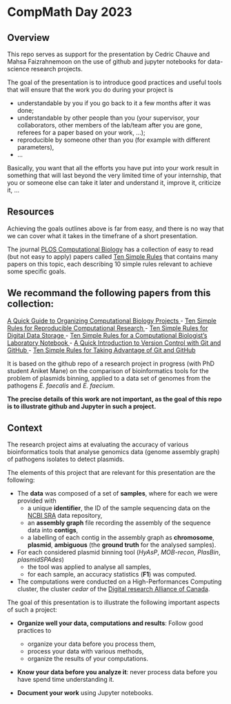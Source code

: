 # CompMath Day 2023

## Overview

This repo serves as support for the presentation by Cedric Chauve and
Mahsa Faizrahnemoon on the use of github and jupyter notebooks for
data-science research projects.

The goal of the presentation is to introduce good practices and useful tools
that will ensure that the work you do during your project is
- understandable by you if you go back to it a few months after it was done;
- understandable by other people than you (your supervisor, your collaborators,
  other members of the lab/team after you are gone, referees for a paper based
  on your work, ...);
- reproducible by someone other than you (for example with different parameters),
- ...

Basically, you want that all the efforts you have put into your work
result in something that will last beyond the very limited time
of your internship, that you or someone else can take it later and
understand it, improve it, criticize it, ...


## Resources

Achieving the goals outlines above is far from easy, and there is no way that
we can cover what it takes in the timefrane of a short presentation.

The journal <a href="https://journals.plos.org/ploscompbiol/">PLOS Computational Biology</a>
has a collection of easy to read (but not easy to apply) papers called
<a href="https://collections.plos.org/collection/ten-simple-rules/">Ten Simple Rules</a>
that contains many papers on this topic, each describing 10 simple rules
relevant to achieve some specific goals.

We recommand the following papers from this collection:
- 
<a href="https://journals.plos.org/ploscompbiol/article?id=10.1371/journal.pcbi.1000424">
A Quick Guide to Organizing Computational Biology Projects
</a>
-
<a href="https://journals.plos.org/ploscompbiol/article?id=10.1371/journal.pcbi.1003285">
Ten Simple Rules for Reproducible Computational Research
</a>
-
<a href="https://journals.plos.org/ploscompbiol/article?id=10.1371/journal.pcbi.1005097">
Ten Simple Rules for Digital Data Storage
</a>
-
<a href="https://journals.plos.org/ploscompbiol/article?id=10.1371/journal.pcbi.1004385">
Ten Simple Rules for a Computational Biologist’s Laboratory Notebook
</a>
-
<a href="https://journals.plos.org/ploscompbiol/article?id=10.1371/journal.pcbi.1004668">
A Quick Introduction to Version Control with Git and GitHub
</a>
-
<a href="https://journals.plos.org/ploscompbiol/article?id=10.1371/journal.pcbi.1004947">
Ten Simple Rules for Taking Advantage of Git and GitHub
</a>



It is based on the github repo of a research project in progress (with
PhD student Aniket Mane) on the comparison of bioinformatics tools for
the problem of plasmids binning, applied to a data set of genomes from
the pathogens *E. faecalis* and *E. faecium*.

**The precise details of this work are not important, as the goal of
this repo is to illustrate github and Jupyter in such a project.**

## Context

The research project aims at evaluating the accuracy of various
bioinformatics tools that analyse genomics data (genome assembly
graph) of pathogens isolates to detect plasmids.

The elements of this project that are relevant for this presentation
are the following:
- The **data** was composed of a set of **samples**, where for each we were provided with
  - a unique **identifier**, the ID of the sample sequencing data on the
  <a href="https://www.ncbi.nlm.nih.gov/sra">NCBI SRA</a> data repository,
  - an **assembly graph** file recording the assembly of the sequence data into **contigs**,
  - a labelling of each contig in the assembly graph as **chromosome**, **plasmid**, **ambiguous**
  (the **ground truth** for the analysed samples).
- For each considered plasmid binning tool (*HyAsP*, *MOB-recon*, *PlasBin*, *plasmidSPAdes*)
  - the tool was applied to analyse all samples,
  - for each sample, an accuracy statistics (**F1**) was computed.
- The computations were conducted on a High-Performances Computing cluster,
  the cluster *cedar* of the <a href="https://alliancecan.ca">Digital research Alliance of Canada</a>.

The goal of this presentation is to illustrate the following important aspects of such a project:
- **Organize well your data, computations and results**:
  Follow good practices to
  - organize your data before you process them,
  - process your data with various methods,
  - organize the results of your computations.

- **Know your data before you analyze it**:
  never process data before you have spend time understanding it.

- **Document your work** using Jupyter notebooks.

